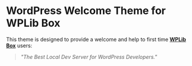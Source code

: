 # WordPress Welcome Theme for WPLib Box 

This theme is designed to provide a welcome and help to first time [**WPLib Box**](https://github.com/wplib/wplib-box) users: 
> _"The Best Local Dev Server for WordPress Developers."_
